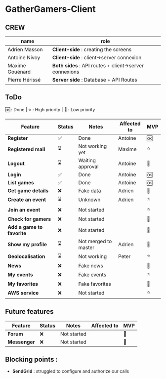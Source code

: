 # GatherGamers-Client

## CREW
| name | role |
|------|------|
| Adrien Masson | **Client-side** : creating the screens |
| Antoine Nivoy | **Client-side** : client->server connexion |
| Maxime Gouénard | **Both sides** : API routes + client->server connexions |
| Pierre Hérissé | **Server side** : Database + API Routes |

## ToDo

🆗 : Done | ⭐ : High priority | 🚫 : Low priority

| Feature | Status | Notes | Affected to | MVP |
|---------|--------|-------|------------|-----|
| **Register** | ✅ | Done | Antoine | 🆗 |
| **Registered mail** | ⌛ | Not working yet | Maxime | ⭐ |
| **Logout** | ⌛ | Waiting approval | Antoine | 🚫 |
| **Login** | ✅ | Done | Antoine | 🆗 |
| **List games** | ✅ | Done | Antoine | 🆗 |
| **Get game details** | ❌ | Fake data | Adrien | 🚫 |
| **Create an event** | ⌛ | Unknown | Adrien | ⭐ |
| **Join an event** | ❌ | Not started | | ⭐ |
| **Check for gamers** | ❌ | Not started | | 🚫 |
| **Add a game to favorite** | ❌ | Not started | | 🚫 |
| **Show my profile** | ⌛ | Not merged to master | Adrien | 🚫 |
| **Geolocalisation** | ⌛ | Not working | Peter | ⭐ |
| **News** | ❌ | Fake news | | 🚫 | 
| **My events** | ❌ | Fake events | | ⭐ |
| **My favorites** | ❌ | Fake favorites | | 🚫 |
| **AWS service** | ❌ | Not started | | ⭐ |

## Future features

| Feature | Status | Notes | Affected to | MVP |
|---------|--------|-------|------------|-----|
| **Forum** | ❌ | Not started | | 🚫 |
| **Messenger** | ❌ | Not started | | 🚫 |

## Blocking points :

- **SendGrid** : struggled to configure and authorize our calls
